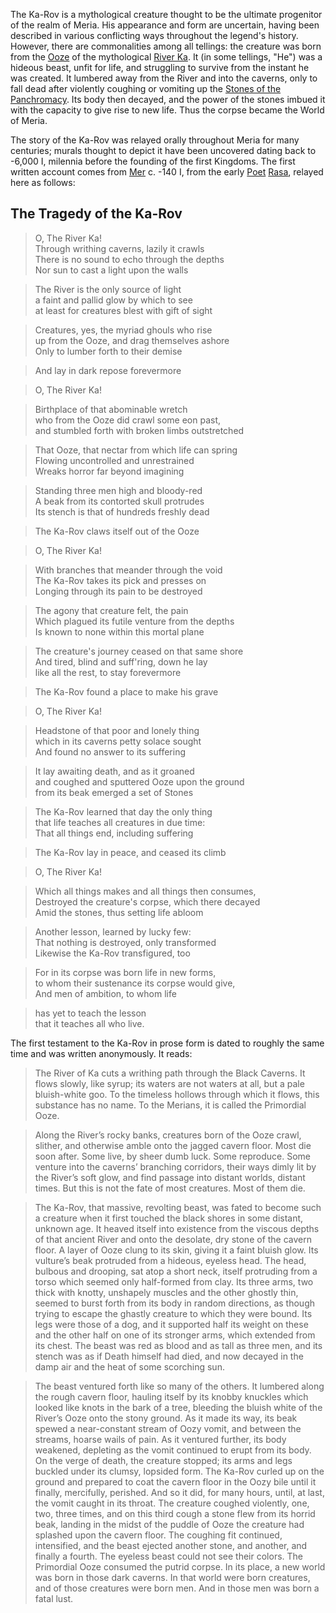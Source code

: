 The Ka-Rov is a mythological creature thought to be the ultimate progenitor of the realm of Meria.  His appearance and form are uncertain, having been described in various conflicting ways throughout the legend's history.  However, there are commonalities among all tellings: the creature was born from the [Ooze](wiki/ooze.md) of the mythological [River Ka](wiki/river_ka.md).  It (in some tellings, "He") was a hideous beast, unfit for life, and struggling to survive from the instant he was created.  It lumbered away from the River and into the caverns, only to fall dead after violently coughing or vomiting up the [Stones of the Panchromacy](wiki/stones_of_the_panchromacy.md).  Its body then decayed, and the power of the stones imbued it with the capacity to give rise to new life.  Thus the corpse became the World of Meria.

The story of the Ka-Rov was relayed orally throughout Meria for many centuries; murals thought to depict it have been uncovered dating back to -6,000 I, milennia before the founding of the first Kingdoms.  The first written account comes from [Mer](wiki/mer) c. -140 I, from the early [Poet](wiki/Poets) [Rasa](wiki/Rasa), relayed here as follows:

## The Tragedy of the Ka-Rov

> O, The River Ka!<br>
  Through writhing caverns, lazily it crawls<br>
  There is no sound to echo through the depths<br>
  Nor sun to cast a light upon the walls

> The River is the only source of light<br>
  a faint and pallid glow by which to see<br>
  at least for creatures blest with gift of sight

> Creatures, yes, the myriad ghouls who rise<br>
  up from the Ooze, and drag themselves ashore<br>
  Only to lumber forth to their demise

> And lay in dark repose forevermore

> O, The River Ka!

> Birthplace of that abominable wretch<br>
  who from the Ooze did crawl some eon past,<br>
  and stumbled forth with broken limbs outstretched

> That Ooze, that nectar from which life can spring<br>
  Flowing uncontrolled and unrestrained<br>
  Wreaks horror far beyond imagining

> Standing three men high and bloody-red<br>
  A beak from its contorted skull protrudes<br>
  Its stench is that of hundreds freshly dead

> The Ka-Rov claws itself out of the Ooze

> O, The River Ka!

> With branches that meander through the void<br>
  The Ka-Rov takes its pick and presses on<br>
  Longing through its pain to be destroyed

> The agony that creature felt, the pain<br>
  Which plagued its futile venture from the depths<br>
  Is known to none within this mortal plane

> The creature's journey ceased on that same shore<br>
  And tired, blind and suff'ring, down he lay<br>
  like all the rest, to stay forevermore

> The Ka-Rov found a place to make his grave

> O, The River Ka!

> Headstone of that poor and lonely thing<br>
  which in its caverns petty solace sought<br>
  And found no answer to its suffering

> It lay awaiting death, and as it groaned<br>
  and coughed and sputtered Ooze upon the ground<br>
  from its beak emerged a set of Stones

> The Ka-Rov learned that day the only thing<br>
  that life teaches all creatures in due time:<br>
  That all things end, including suffering

> The Ka-Rov lay in peace, and ceased its climb

> O, The River Ka!

> Which all things makes and all things then consumes,<br>
  Destroyed the creature's corpse, which there decayed<br>
  Amid the stones, thus setting life abloom

> Another lesson, learned by lucky few:<br>
  That nothing is destroyed, only transformed<br>
  Likewise the Ka-Rov transfigured, too

> For in its corpse was born life in new forms,<br>
  to whom their sustenance its corpse would give,<br>
  And men of ambition, to whom life

> has yet to teach the lesson<br>
  that it teaches all who live.

The first testament to the Ka-Rov in prose form is dated to roughly the same time and was written anonymously.  It reads:

>The River of Ka cuts a writhing path through the Black Caverns. It flows slowly, like syrup; its waters are not waters at all, but a pale bluish-white goo. To the timeless hollows through which it flows, this substance has no name. To the Merians, it is called the Primordial Ooze.

>Along the River’s rocky banks, creatures born of the Ooze crawl, slither, and otherwise amble onto the jagged cavern floor. Most die soon after. Some live, by sheer dumb luck. Some reproduce. Some venture into the caverns’ branching corridors, their ways dimly lit by the River’s soft glow, and find passage into distant worlds, distant times. But this is not the fate of most creatures. Most of them die.

> The Ka-Rov, that massive, revolting beast, was fated to become such a creature when it first touched the black shores in some distant, unknown age. It heaved itself into existence from the viscous depths of that ancient River and onto the desolate, dry stone of the cavern floor. A layer of Ooze clung to its skin, giving it a faint bluish glow. Its vulture’s beak protruded from a hideous, eyeless head. The head, bulbous and drooping, sat atop a short neck, itself protruding from a torso which seemed only half-formed from clay. Its three arms, two thick with knotty, unshapely muscles and the other ghostly thin, seemed to burst forth from its body in random directions, as though trying to escape the ghastly creature to which they were bound. Its legs were those of a dog, and it supported half its weight on these and the other half on one of its stronger arms, which extended from its chest. The beast was red as blood and as tall as three men, and its stench was as if Death himself had died, and now decayed in the damp air and the heat of some scorching sun.

> The beast ventured forth like so many of the others. It lumbered along the rough cavern floor, hauling itself by its knobby knuckles which looked like knots in the bark of a tree, bleeding the bluish white of the River’s Ooze onto the stony ground. As it made its way, its beak spewed a near-constant stream of Oozy vomit, and between the streams, hoarse wails of pain. As it ventured further, its body weakened, depleting as the vomit continued to erupt from its body. On the verge of death, the creature stopped; its arms and legs buckled under its clumsy, lopsided form. The Ka-Rov curled up on the ground and prepared to coat the cavern floor in the Oozy bile until it finally, mercifully, perished. And so it did, for many hours, until, at last, the vomit caught in its throat. The creature coughed violently, one, two, three times, and on this third cough a stone flew from its horrid beak, landing in the midst of the puddle of Ooze the creature had splashed upon the cavern floor. The coughing fit continued, intensified, and the beast ejected another stone, and another, and finally a fourth. The eyeless beast could not see their colors.
The Primordial Ooze consumed the putrid corpse. In its place, a new world was born in those dark caverns. In that world were born creatures, and of those creatures were born men. And in those men was born a fatal lust.
